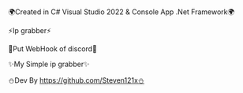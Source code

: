 🌍Created in C# Visual Studio 2022 & Console App .Net Framework🌍

⚡Ip grabber⚡

💫Put WebHook of discord💫

✨My Simple ip grabber✨

⛄Dev By https://github.com/Steven121x⛄


